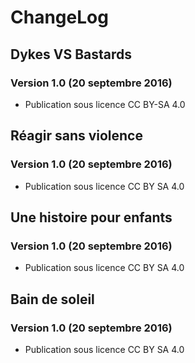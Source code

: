 ChangeLog 
=========

Dykes VS Bastards
-----------------

### Version 1.0 (20 septembre 2016) ###

* Publication sous licence CC BY-SA 4.0



Réagir sans violence 
--------------------

### Version 1.0 (20 septembre 2016) ###

* Publication sous licence CC BY SA 4.0


Une histoire pour enfants
--------------------------

### Version 1.0 (20 septembre 2016) ###

* Publication sous licence CC BY SA 4.0



Bain de soleil
--------------

### Version 1.0 (20 septembre 2016) ###

* Publication sous licence CC BY SA 4.0

